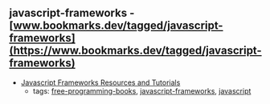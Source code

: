 javascript-frameworks - [www.bookmarks.dev/tagged/javascript-frameworks](https://www.bookmarks.dev/tagged/javascript-frameworks) 
---
* [Javascript Frameworks Resources and Tutorials](/javascript-frameworks-resources.md)
    * tags: [free-programming-books](../tags/free-programming-books.md), [javascript-frameworks](../tags/javascript-frameworks.md), [javascript](../tags/javascript.md)
